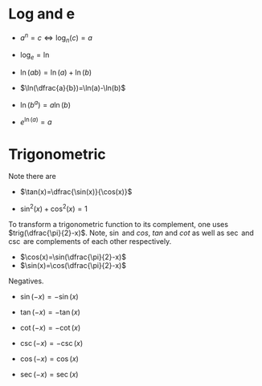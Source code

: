  

# Log and e
- $a^n=c \Leftrightarrow \log_n(c)=a$
- $\log_e=\ln$


- $\ln(ab)=\ln(a)+\ln(b)$
- $\ln(\dfrac{a}{b})=\ln(a)-\ln(b)$
- $\ln(b^a)=a\ln(b)$
- $e^{\ln(a)}=a$

# Trigonometric
Note there are 
- $\tan(x)=\dfrac{\sin(x)}{\cos(x)}$

- $\sin^2(x)+\cos^2(x)=1$

To transform a trigonometric function to its complement, one uses $trig(\dfrac{\pi}{2}-x)$. Note, $\sin$ and $cos$, $tan$ and $cot$ as well as $\sec$ and $\csc$ are complements of each other respectively.

- $\cos(x)=\sin(\dfrac{\pi}{2}-x)$
- $\sin(x)=\cos(\dfrac{\pi}{2}-x)$

Negatives.
- $\sin(-x)=-\sin(x)$
- $\tan(-x)=-\tan(x)$
- $\cot(-x)=-\cot(x)$
- $\csc(-x)=-\csc(x)$

- $\cos(-x)=\cos(x)$
- $\sec(-x)=\sec(x)$


